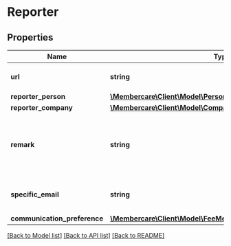 # Reporter

## Properties
Name | Type | Description | Notes
------------ | ------------- | ------------- | -------------
**url** | **string** | The link to the current resource | [optional] 
**reporter_person** | [**\Membercare\Client\Model\Person**](Person.md) |  | [optional] 
**reporter_company** | [**\Membercare\Client\Model\Company**](Company.md) |  | [optional] 
**remark** | **string** | A custom comment. Will only overwrite current value if a value is set. | [optional] 
**specific_email** | **string** | Use this e-mail when sending to the reporter | [optional] 
**communication_preference** | [**\Membercare\Client\Model\FeeMemberCommunicationPreference**](FeeMemberCommunicationPreference.md) |  | [optional] 

[[Back to Model list]](../../README.md#documentation-for-models) [[Back to API list]](../../README.md#documentation-for-api-endpoints) [[Back to README]](../../README.md)

